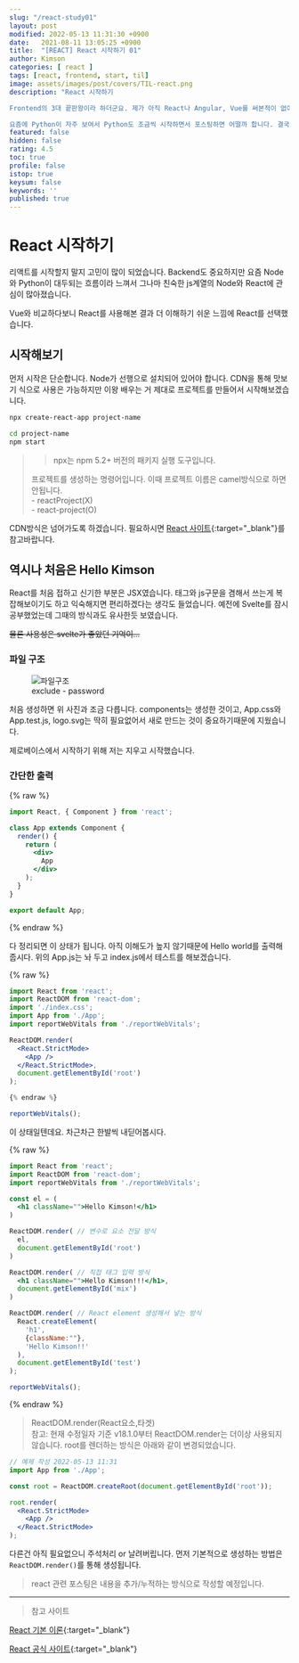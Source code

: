 ```yaml
---
slug: "/react-study01"
layout: post
modified: 2022-05-13 11:31:30 +0900
date:   2021-08-11 13:05:25 +0900
title:  "[REACT] React 시작하기 01"
author: Kimson
categories: [ react ]
tags: [react, frontend, start, til]
image: assets/images/post/covers/TIL-react.png
description: "React 시작하기

Frontend의 3대 끝판왕이라 하더군요. 제가 아직 React나 Angular, Vue를 써본적이 없어 얼마나 좋은지 아직 상상도 안됩니다. 그래서 오늘부터 Vue를 병행 공부하며, 이후에는 Spring과 연동하여 프로젝트를 테스트 해보고자 합니다.

요즘에 Python이 자주 보여서 Python도 조금씩 시작하면서 포스팅하면 어떨까 합니다. 결국 하나를 파더라도 주변의 것들도 알아둬야 할 것 같다는 생각이 듭니다."
featured: false
hidden: false
rating: 4.5
toc: true
profile: false
istop: true
keysum: false
keywords: ''
published: true
---
```


# React 시작하기

리액트를 시작할지 말지 고민이 많이 되었습니다. Backend도 중요하지만 요즘 Node와 Python이 대두되는 흐름이라 느껴서 그나마 친숙한 js계열의 Node와 React에 관심이 많아졌습니다.

Vue와 비교하다보니 React를 사용해본 결과 더 이해하기 쉬운 느낌에 React를 선택했습니다.

## 시작해보기

먼저 시작은 단순합니다. Node가 선행으로 설치되어 있어야 합니다. CDN을 통해 맛보기 식으로 사용은 가능하지만 이왕 배우는 거 제대로 프로젝트를 만들어서 시작해보겠습니다.

```bash
npx create-react-app project-name

cd project-name
npm start
```

> > npx는 npm 5.2+ 버전의 패키지 실행 도구입니다.  
>
> 프로젝트를 생성하는 명령어입니다. 이때 프로젝트 이름은 camel방식으로 하면 안됩니다.  
> \- reactProject(X)  
> \- react-project(O)

CDN방식은 넘어가도록 하겠습니다. 필요하시면 [React 사이트][React]{:target="_blank"}를 참고바랍니다.

## 역시나 처음은 Hello Kimson

React를 처음 접하고 신기한 부분은 JSX였습니다. 태그와 js구문을 겸해서 쓰는게 복잡해보이기도 하고 익숙해지면 편리하겠다는 생각도 들었습니다. 예전에 Svelte를 잠시 공부했었는데 그때의 방식과도 유사한듯 보였습니다.

<del>물론 사용성은 svelte가 좋았던 기억이...</del>

### 파일 구조

<figure class="text-center">
<span class="w-inline-block">
   <img src="{{site.baseurl}}/assets/images/post/react/react01.png" alt="파일구조" title="파일구조">
   <figcaption>exclude - password</figcaption>
</span>
</figure>

처음 생성하면 위 사진과 조금 다릅니다. components는 생성한 것이고, App.css와 App.test.js, logo.svg는 딱히 필요없어서 새로 만드는 것이 중요하기때문에 지웠습니다.

제로베이스에서 시작하기 위해 저는 지우고 시작했습니다.

### 간단한 출력

{% raw %}

```jsx
import React, { Component } from 'react';

class App extends Component {
  render() {
    return (
      <div>
        App
      </div>
    );
  }
}

export default App;
```

{% endraw %}

다 정리되면 이 상태가 됩니다. 아직 이해도가 높지 않기때문에 Hello world를 출력해줍시다. 위의 App.js는 놔 두고 index.js에서 테스트를 해보겠습니다.

{% raw %}

```jsx
import React from 'react';
import ReactDOM from 'react-dom';
import './index.css';
import App from './App';
import reportWebVitals from './reportWebVitals';

ReactDOM.render(
  <React.StrictMode>
    <App />
  </React.StrictMode>,
  document.getElementById('root')
);

{% endraw %}

reportWebVitals();

```

이 상태일텐데요. 차근차근 한발씩 내딛어봅시다.

{% raw %}

```jsx
import React from 'react';
import ReactDOM from 'react-dom';
import reportWebVitals from './reportWebVitals';

const el = (
  <h1 className="">Hello Kimson!</h1>
)

ReactDOM.render( // 변수로 요소 전달 방식
  el,
  document.getElementById('root')
)

ReactDOM.render( // 직접 태그 입력 방식
  <h1 className="">Hello Kimson!!!</h1>,
  document.getElementById('mix')
)

ReactDOM.render( // React element 생성해서 넣는 방식
  React.createElement(
    'h1',
    {className:""},
    'Hello Kimson!!'
  ),
  document.getElementById('test')
);

reportWebVitals();
```

{% endraw %}

> ReactDOM.render(React요소,타겟)  
> 참고: 현재 수정일자 기준 v18.1.0부터 ReactDOM.render는 더이상 사용되지 않습니다. root를 렌더하는 방식은 아래와 같이 변경되었습니다.

```jsx
// 예제 작성 2022-05-13 11:31
import App from './App';

const root = ReactDOM.createRoot(document.getElementById('root'));

root.render(
  <React.StrictMode>
    <App />
  </React.StrictMode>
);
```

다른건 아직 필요없으니 주석처리 or 날려버립니다. 먼저 기본적으로 생성하는 방법은 `ReactDOM.render()`를 통해 생성됩니다.

> react 관련 포스팅은 내용을 추가/누적하는 방식으로 작성할 예정입니다.

-----

> 참고 사이트

[React 기본 이론](https://medium.com/react-native-seoul/react-%EB%A6%AC%EC%95%A1%ED%8A%B8%EB%A5%BC-%EC%B2%98%EC%9D%8C%EB%B6%80%ED%84%B0-%EB%B0%B0%EC%9B%8C%EB%B3%B4%EC%9E%90-01-react-js%EB%9E%80-%EB%AC%B4%EC%97%87%EC%9D%B8%EA%B0%80-ad8ba252ee28){:target="_blank"}

[React 공식 사이트][React]{:target="_blank"}

[React]:https://ko.reactjs.org/ '리액트'